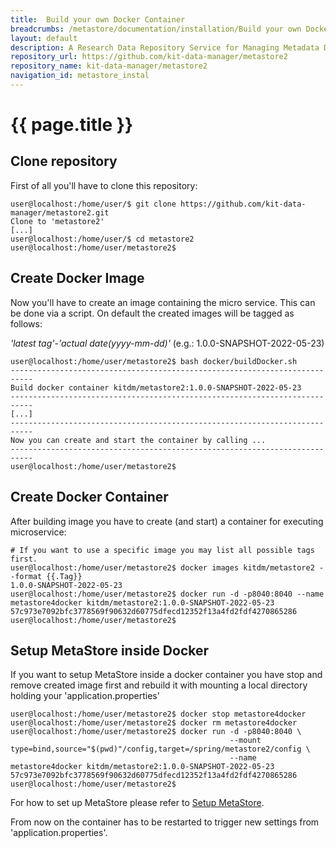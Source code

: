 ```yaml
---
title:  Build your own Docker Container
breadcrumbs: /metastore/documentation/installation/Build your own Docker Container
layout: default
description: A Research Data Repository Service for Managing Metadata Documents based on JSON or XML.
repository_url: https://github.com/kit-data-manager/metastore2
repository_name: kit-data-manager/metastore2
navigation_id: metastore_instal
---
```


# {{ page.title }} 
## Clone repository
First of all you'll have to clone this repository:
```
user@localhost:/home/user/$ git clone https://github.com/kit-data-manager/metastore2.git
Clone to 'metastore2'
[...]
user@localhost:/home/user/$ cd metastore2
user@localhost:/home/user/metastore2$
```

## Create Docker Image
Now you'll have to create an image containing the micro service. This can be done via a script.
On default the created images will be tagged as follows:

*'latest tag'-'actual date(yyyy-mm-dd)'* (e.g.: 1.0.0-SNAPSHOT-2022-05-23)

```
user@localhost:/home/user/metastore2$ bash docker/buildDocker.sh
---------------------------------------------------------------------------
Build docker container kitdm/metastore2:1.0.0-SNAPSHOT-2022-05-23
---------------------------------------------------------------------------
[...]
---------------------------------------------------------------------------
Now you can create and start the container by calling ...
---------------------------------------------------------------------------
user@localhost:/home/user/metastore2$
```

## Create Docker Container
After building image you have to create (and start) a container for executing microservice:
```
# If you want to use a specific image you may list all possible tags first.
user@localhost:/home/user/metastore2$ docker images kitdm/metastore2 --format {{.Tag}}
1.0.0-SNAPSHOT-2022-05-23
user@localhost:/home/user/metastore2$ docker run -d -p8040:8040 --name metastore4docker kitdm/metastore2:1.0.0-SNAPSHOT-2022-05-23
57c973e7092bfc3778569f90632d60775dfecd12352f13a4fd2fdf4270865286
user@localhost:/home/user/metastore2$
```
## Setup MetaStore inside Docker
If you want to setup MetaStore inside a docker container you have stop and remove created image first and rebuild it with
mounting a local directory holding your 'application.properties'
```
user@localhost:/home/user/metastore2$ docker stop metastore4docker 
user@localhost:/home/user/metastore2$ docker rm metastore4docker 
user@localhost:/home/user/metastore2$ docker run -d -p8040:8040 \
                                                 --mount type=bind,source="$(pwd)"/config,target=/spring/metastore2/config \
                                                 --name metastore4docker kitdm/metastore2:1.0.0-SNAPSHOT-2022-05-23
57c973e7092bfc3778569f90632d60775dfecd12352f13a4fd2fdf4270865286
user@localhost:/home/user/metastore2$
```
For how to set up MetaStore please refer to [Setup MetaStore](setup-metastore.html).

From now on the container has to be restarted to trigger new settings from 'application.properties'.
